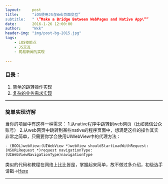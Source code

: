 ```yaml
---
layout:     post
title:      "iOS使用JS与Web页面交互”
subtitle:   " \”Make a Bridge Between WebPages and Native App\””
date:       2016-1-26 12:00:00
author:     "Wxk"
header-img: "img/post-bg-2015.jpg"
tags:
	- iOS技能点
	- JS交互
	- 网易新闻的实现
	
---
```


### 目录：
1. [简单的跳转操作实现][1]
2. [复杂的业务需求实现][2]



<p id = "simple"></p>

---
### 简单实现详解
当你的项目中有这样一种需求： 1.从native程序中跳转到web网页（比如微信公众账号） 2.从web网页中跳转到某些native的程序页面中，想满足这样的操作其实非常之简单，只需要你学会使用UIWebView中的代理方法：

`- (BOOL)webView:(UIWebView *)webView shouldStartLoadWithRequest:(NSURLRequest *)request navigationType:(UIWebViewNavigationType)navigationType`

类似的代码和教程在网络上比比皆是，掌握起来简单，故不做过多介绍，初级选手请戳→[Here][3]

<p id = "complicate"></p>

[1]:	#simple
[2]:	#complicate
[3]:	http://www.jianshu.com/p/d83b824d8b24

---